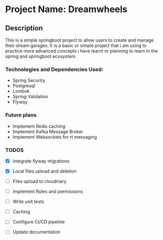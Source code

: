 # Project Name: Dreamwheels
## Description
This is a simple springboot project to allow users to create and manage their dream garages. It is a basic or simple 
project that i am using to practice more advanced concepts i have learnt or planning to learn in the spring and springboot ecosystem.

### Technologies and Dependencies Used:
* Spring Security
* Postgresql
* Lombok
* Spring Validation
* Flyway

### Future plans
* Implement Redis caching
* Implement Kafka Message Broker
* Implement Websockets for rt messaging

### TODOS
- [X] Integrate flyway migrations
- [X] Local files upload and deletion 
- [ ] Files upload to cloudinary
- [ ] Implement Roles and permissions
- [ ] Write unit tests
- [ ] Caching
- [ ] Configure CI/CD pipeline
- [ ] Update documentation

